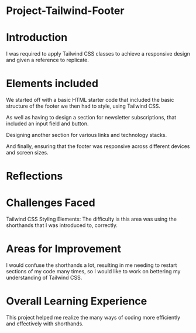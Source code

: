 # Project-Tailwind-Footer
# Introduction
I was required to apply Tailwind CSS classes to achieve a responsive design and given a reference to replicate.

# Elements included
We started off with a basic HTML starter code that included the basic structure of the footer we then had to style, using Tailwind CSS.

As well as having to design a section for newsletter subscriptions, that included an input field and button.

Designing another section for various links and technology stacks.

And finally, ensuring that the footer was responsive across different devices and screen sizes.

# Reflections
# Challenges Faced 
Tailwind CSS Styling Elements: The difficulty is this area was using the shorthands that I was introduced to, correctly. 

# Areas for Improvement
I would confuse the shorthands a lot, resulting in me needing to restart sections of my code many times, so I would like to work on bettering my understanding of Tailwind CSS.

# Overall Learning Experience
This project helped me realize the many ways of coding more efficiently and effectively with shorthands.
